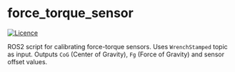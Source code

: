# force_torque_sensor

[![Licence](https://img.shields.io/badge/License-Apache%202.0-blue.svg)](https://opensource.org/licenses/Apache-2.0)

ROS2 script for calibrating force-torque sensors. Uses `WrenchStamped` topic as input.
Outputs `CoG` (Center of Gravity), `Fg` (Force of Gravity) and sensor offset values.